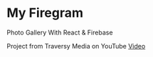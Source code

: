 # My Firegram 
Photo Gallery With React & Firebase

Project from Traversy Media on YouTube
[Video](https://www.youtube.com/watch?v=vUe91uOx7R0&t=2467s)

